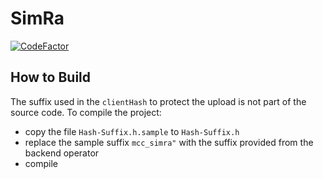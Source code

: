 # SimRa

[![CodeFactor](https://www.codefactor.io/repository/github/selphiron/simra/badge)](https://www.codefactor.io/repository/github/selphiron/simra)

## How to Build

The suffix used in the `clientHash` to protect the upload is not part of the source code. 
To compile the project:

- copy the file `Hash-Suffix.h.sample` to `Hash-Suffix.h`
- replace the sample suffix `mcc_simra"` with the suffix provided from the backend operator
- compile
